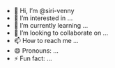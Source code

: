 - 👋 Hi, I’m @siri-venny
- 👀 I’m interested in ...
- 🌱 I’m currently learning ...
- 💞️ I’m looking to collaborate on ...
- 📫 How to reach me ...
- 😄 Pronouns: ...
- ⚡ Fun fact: ...

<!---
siri-venny/siri-venny is a ✨ special ✨ repository because its `README.md` (this file) appears on your GitHub profile.
You can click the Preview link to take a look at your changes.
--->
